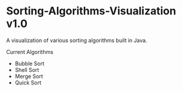 # Sorting-Algorithms-Visualization v1.0
A visualization of various sorting algorithms built in Java.  

Current Algorithms
* Bubble Sort
* Shell Sort
* Merge Sort
* Quick Sort

